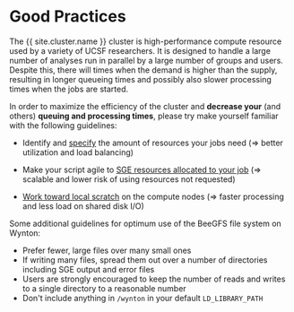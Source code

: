 # Good Practices

The {{ site.cluster.name }} cluster is high-performance compute resource used by a variety of UCSF researchers.  It is designed to handle a large number of analyses run in parallel by a large number of groups and users.  Despite this, there will times when the demand is higher than the supply, resulting in longer queueing times and possibly also slower processing times when the jobs are started.

In order to maximize the efficiency of the cluster and **decrease your** (and others) **queuing and processing times**, please try make yourself familiar with the following guidelines:

* Identify and [specify](/hpc/scheduler/submit-jobs.html) the amount of resources your jobs need (&rArr; better utilization and load balancing)
* Make your script agile to [SGE resources allocated to your job](/hpc/scheduler/envvars.html) (&rArr; scalable and lower risk of using resources not requested)

* [Work toward local scratch](/hpc/scheduler/using-local-scratch.html) on the compute nodes (&rArr; faster processing and less load on shared disk I/O)

Some additional guidelines for optimum use of the BeeGFS file system on Wynton:

* Prefer fewer, large files over many small ones
* If writing many files, spread them out over a number of directories including SGE output and error files
* Users are strongly encouraged to keep the number of reads and writes to a single directory to a reasonable number
* Don't include anything in `/wynton` in your default `LD_LIBRARY_PATH`
